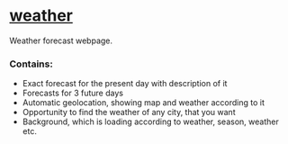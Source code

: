 # [weather](http://accidental-net.surge.sh/src/)

Weather forecast webpage.
### Contains:
* Exact forecast for the present day with description of it
* Forecasts for 3 future days
* Automatic geolocation, showing map and weather according to it
* Opportunity to find the weather of any city, that you want
* Background, which is loading according to weather, season, weather etc.
